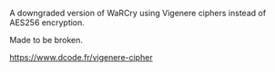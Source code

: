 A downgraded version of WaRCry using Vigenere ciphers instead of AES256 encryption.

Made to be broken.

https://www.dcode.fr/vigenere-cipher